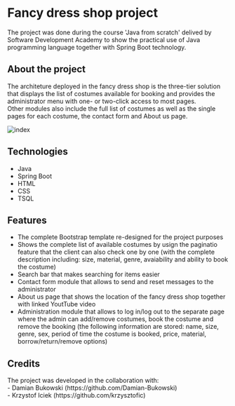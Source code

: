 # Fancy dress shop project 
<p>The project was done during the course 'Java from scratch' delived by Software Development Academy to show the practical use of Java programming language together
with Spring Boot technology.</p>

## About the project 
<p>The architeture deployed in the fancy dress shop is the three-tier solution that displays the list of costumes available for booking and provides the administrator menu with one- or two-click access to most pages.<br>
Other modules also include the full list of costumes as well as the single pages for each costume, the contact form and About us page.<br></p>

![index](https://user-images.githubusercontent.com/55624673/88479743-a2de4e00-cf51-11ea-8106-96447348190a.png)

## Technologies
- Java
- Spring Boot 
- HTML
- CSS
- TSQL

## Features
- The complete Bootstrap template re-designed for the project purposes 
- Shows the complete list of available costumes by usign the paginatio feature that the client can also check one by one 
(with the complete description including: size, material, genre, avaiability and ability to book the costume)
- Search bar that makes searching for items easier
- Contact form module that allows to send and reset messages to the administrator
- About us page that shows the location of the fancy dress shop together with linked YoutTube video
- Administration module that allows to log in/log out to the separate page where the admin can add/remove costumes, book the costume and remove the booking 
(the following information are stored: name, size, genre, sex, period of time the costume is booked, price, material, borrow/return/remove options)

## Credits 
<p>The project was developed in the collaboration with:<br>
  - Damian Bukowski (https://github.com/Damian-Bukowski)<br>
  - Krzystof Iciek (https://github.com/krzysztofic)</p>
